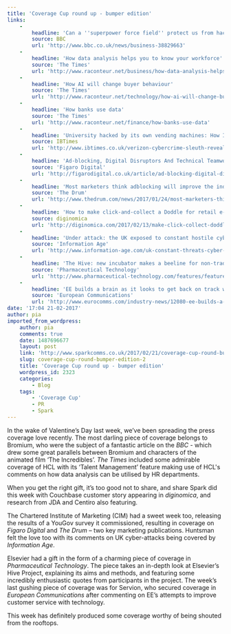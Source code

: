 ```yaml
---
title: 'Coverage Cup round up - bumper edition'
links:
    -
        headline: 'Can a ''superpower force field'' protect us from hackers?'
        source: BBC
        url: 'http://www.bbc.co.uk/news/business-38829663'
    -
        headline: 'How data analysis helps you to know your workforce'
        source: 'The Times'
        url: 'http://www.raconteur.net/business/how-data-analysis-helps-you-to-know-your-workforce'
    -
        headline: 'How AI will change buyer behaviour'
        source: 'The Times'
        url: 'http://www.raconteur.net/technology/how-ai-will-change-buyer-behaviour'
    -
        headline: 'How banks use data'
        source: 'The Times'
        url: 'http://www.raconteur.net/finance/how-banks-use-data'
    -
        headline: 'University hacked by its own vending machines: How IoT almost took entire campus offline'
        source: IBTimes
        url: 'http://www.ibtimes.co.uk/verizon-cybercrime-sleuth-reveals-how-iot-almost-took-entire-university-offline-1605941'
    -
        headline: 'Ad-blocking, Digital Disruptors And Technical Teamwork'
        source: 'Figaro Digital'
        url: 'http://figarodigital.co.uk/article/ad-blocking-digital-disruptors-technical-teamwork/'
    -
        headline: 'Most marketers think adblocking will improve the industry finds Chartered Institute of Marketing study'
        source: 'The Drum'
        url: 'http://www.thedrum.com/news/2017/01/24/most-marketers-think-adblocking-will-improve-the-industry-finds-chartered-institute'
    -
        headline: 'How to make click-and-collect a Doddle for retail e-commerce'
        source: diginomica
        url: 'http://diginomica.com/2017/02/13/make-click-collect-doddle-retail-e-commerce/'
    -
        headline: 'Under attack: the UK exposed to constant hostile cyber threats'
        source: 'Information Age'
        url: 'http://www.information-age.com/uk-constant-threats-cyber-attacks-123464417/'
    -
        headline: 'The Hive: new incubator makes a beeline for non-traditional pharma companies'
        source: 'Pharmaceutical Technology'
        url: 'http://www.pharmaceutical-technology.com/features/featurethe-hive-new-incubator-makes-a-beeline-for-non-traditional-pharma-companies-5730514/'
    -
        headline: 'EE builds a brain as it looks to get back on track with customer experience'
        source: 'European Communications'
        url: 'http://www.eurocomms.com/industry-news/12080-ee-builds-a-brain-as-it-looks-to-get-back-on-track-with-customer-experience'
date: '17:04 21-02-2017'
author: pia
imported_from_wordpress:
    author: pia
    comments: true
    date: 1487696677
    layout: post
    link: 'http://www.sparkcomms.co.uk/2017/02/21/coverage-cup-round-bumper-edition-2/'
    slug: coverage-cup-round-bumper-edition-2
    title: 'Coverage Cup round up - bumper edition'
    wordpress_id: 2323
    categories:
        - Blog
    tags:
        - 'Coverage Cup'
        - PR
        - Spark
---
```


In the wake of Valentine’s Day last week, we’ve been spreading the press coverage love recently. The most darling piece of coverage belongs to Bromium, who were the subject of a fantastic article on the _BBC_ - which drew some great parallels between Bromium and characters of the animated film ‘The Incredibles’. _The Times_ included some admirable coverage of HCL with its ‘Talent Management’ feature making use of HCL's comments on how data analysis can be utilised by HR departments.

When you get the right gift, it’s too good not to share, and share Spark did this week with Couchbase customer story appearing in _diginomica_, and research from JDA and Centiro also featuring.

The Chartered Institute of Marketing (CIM) had a sweet week too, releasing the results of a YouGov survey it commissioned, resulting in coverage on _Figaro Digital_ and _The Drum_ – two key marketing publications. Huntsman felt the love too with its comments on UK cyber-attacks being covered by _Information Age_.

Elsevier had a gift in the form of a charming piece of coverage in _Pharmaceutical Technology_. The piece takes an in-depth look at Elsevier’s Hive Project, explaining its aims and methods, and featuring some incredibly enthusiastic quotes from participants in the project. The week’s last gushing piece of coverage was for Servion, who secured coverage in _European Communications_ after commenting on EE’s attempts to improve customer service with technology.

This week has definitely produced some coverage worthy of being shouted from the rooftops.
